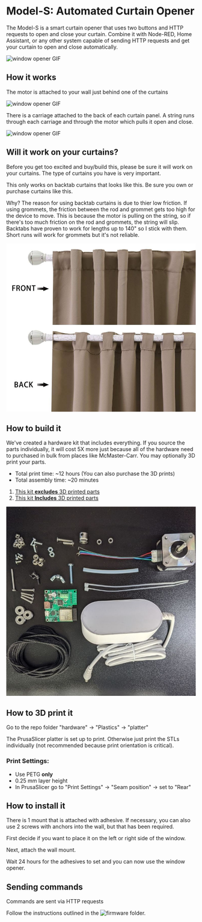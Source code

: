 # Model-S: Automated Curtain Opener

The Model-S is a smart curtain opener that uses two buttons and HTTP requests to open and close your curtain. Combine it with Node-RED, Home Assistant, or any other system capable of sending HTTP requests and get your curtain to open and close automatically.

![window opener GIF](/media/curtain-gif.gif)

## How it works

The motor is attached to your wall just behind one of the curtains

![window opener GIF](/media/motor-gif.gif)

There is a carriage attached to the back of each curtain panel. A string runs through each carriage and through the motor which pulls it open and close.

![window opener GIF](/media/string-gif.gif)

## Will it work on your curtains?

Before you get too excited and buy/build this, please be sure it will work on your curtains. The type of curtains you have is very important.

This only works on backtab curtains that looks like this. Be sure you own or purchase curtains like this.

Why? The reason for using backtab curtains is due to thier low friction. If using grommets, the friction between the rod and grommet gets too high for the device to move. This is because the motor is pulling on the string, so if there's too much friction on the rod and grommets, the string will slip. Backtabs have proven to work for lengths up to 140" so I stick with them. Short runs will work for grommets but it's not reliable.

![window opener GIF](/media/backtab-example.jpg)


## How to build it

We've created a hardware kit that includes everything. If you source the parts individually, it will cost 5X more just because all of the hardware need to purchased in bulk from places like McMaster-Carr. You may optionally 3D print your parts.

* Total print time: ~12 hours (You can also purchase the 3D prints)
* Total assembly time: ~20 minutes

1. [This kit **excludes** 3D printed parts](https://valarsystems.com/products/s1-adjustable-curtain-opener?variant=39595200315451)
2. [This kit **Includes** 3D printed parts](https://valarsystems.com/products/s1-adjustable-curtain-opener?variant=395952002826837)

![window opener parts](/media/kit-parts.jpg)


## How to 3D print it

Go to the repo folder "hardware" -> "Plastics" -> "platter"

The PrusaSlicer platter is set up to print. Otherwise just print the STLs individually (not recommended because print orientation is critical). 

### Print Settings:
* Use PETG **only**
* 0.25 mm layer height
* In PrusaSlicer go to "Print Settings" -> "Seam position" -> set to "Rear"


## How to install it

There is 1 mount that is attached with adhesive. If necessary, you can also use 2 screws with anchors into the wall, but that has been required. 

First decide if you want to place it on the left or right side of the window.

Next, attach the wall mount.

Wait 24 hours for the adhesives to set and you can now use the window opener.

## Sending commands

Commands are sent via HTTP requests

Follow the instructions outlined in the ![firmware](/firmware) folder.

